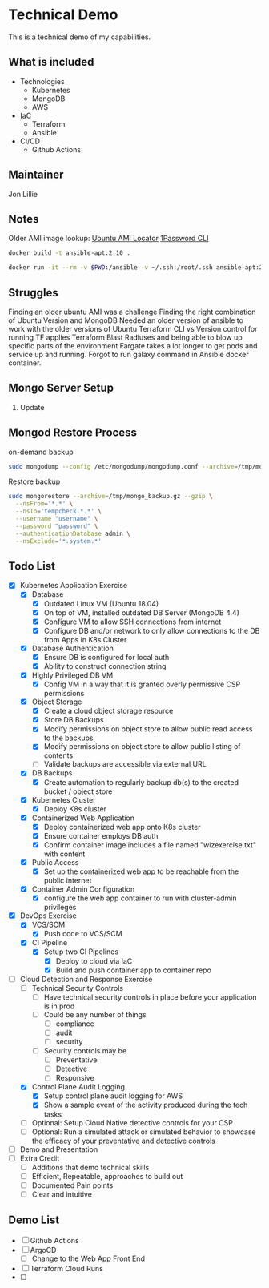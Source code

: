 # Technical Demo

This is a technical demo of my capabilities.

## What is included

- Technologies
  - Kubernetes
  - MongoDB
  - AWS
- IaC
  - Terraform
  - Ansible
- CI/CD
  - Github Actions

## Maintainer

Jon Lillie

## Notes

Older AMI image lookup: [Ubuntu AMI Locator](https://cloud-images.ubuntu.com/locator/ec2/)
[1Password CLI](https://developer.1password.com/docs/cli/shell-plugins/aws/)

```bash
docker build -t ansible-apt:2.10 .
```

```bash
docker run -it --rm -v $PWD:/ansible -v ~/.ssh:/root/.ssh ansible-apt:2.10
```

## Struggles

Finding an older ubuntu AMI was a challenge
Finding the right combination of Ubuntu Version and MongoDB
Needed an older version of ansible to work with the older versions of Ubuntu
Terraform CLI vs Version control for running TF applies
Terraform Blast Radiuses and being able to blow up specific parts of the environment
Fargate takes a lot longer to get pods and service up and running.
Forgot to run galaxy command in Ansible docker container.

## Mongo Server Setup

1. Update

## Mongod Restore Process

on-demand backup

```bash
sudo mongodump --config /etc/mongodump/mongodump.conf --archive=/tmp/mongo_backup.gz --gzip
```

Restore backup

```bash
sudo mongorestore --archive=/tmp/mongo_backup.gz --gzip \
  --nsFrom='*.*' \
  --nsTo='tempcheck.*.*' \
  --username "username" \
  --password "password" \
  --authenticationDatabase admin \
  --nsExclude='*.system.*'
```

## Todo List

- [x] Kubernetes Application Exercise
  - [x] Database
    - [x] Outdated Linux VM (Ubuntu 18.04)
    - [x] On top of VM, installed outdated DB Server (MongoDB 4.4)
    - [x] Configure VM to allow SSH connections from internet
    - [x] Configure DB and/or network to only allow connections to the DB from Apps in K8s Cluster
  - [x] Database Authentication
    - [X] Ensure DB is configured for local auth
    - [x] Ability to construct connection string
  - [x] Highly Privileged DB VM
    - [x] Config VM in a way that it is granted overly permissive CSP permissions
  - [x] Object Storage
    - [x] Create a cloud object storage resource
    - [x] Store DB Backups
    - [x] Modify permissions on object store to allow public read access to the backups
    - [x] Modify permissions on object store to allow public listing of contents
    - [ ] Validate backups are accessible via external URL
  - [x] DB Backups
    - [x] Create automation to regularly backup db(s) to the created bucket / object store
  - [X] Kubernetes Cluster
    - [x] Deploy K8s cluster
  - [x] Containerized Web Application
    - [x] Deploy containerized web app onto K8s cluster
    - [x] Ensure container employs DB auth
    - [x] Confirm container image includes a file named "wizexercise.txt" with content
  - [x] Public Access
    - [x] Set up the containerized web app to be reachable from the public internet
  - [x] Container Admin Configuration
    - [x] configure the web app container to run with cluster-admin privileges
- [X] DevOps Exercise
  - [X] VCS/SCM
    - [X] Push code to VCS/SCM
  - [X] CI Pipeline
    - [X] Setup two CI Pipelines
      - [x] Deploy to cloud via IaC
      - [x] Build and push container app to container repo
- [ ] Cloud Detection and Response Exercise
  - [ ] Technical Security Controls
    - [ ] Have technical security controls in place before your application is in prod
    - [ ] Could be any number of things
      - [ ] compliance
      - [ ] audit
      - [ ] security
    - [ ] Security controls may be
      - [ ] Preventative
      - [ ] Detective
      - [ ] Responsive
  - [x] Control Plane Audit Logging
    - [x] Setup control plane audit logging for AWS
    - [x] Show a sample event of the activity produced during the tech tasks
  - [ ] Optional: Setup Cloud Native detective controls for your CSP
  - [ ] Optional: Run a simulated attack or simulated behavior to showcase the efficacy of your preventative and detective controls
- [ ] Demo and Presentation
- [ ] Extra Credit
  - [ ] Additions that demo technical skills
  - [ ] Efficient, Repeatable, approaches to build out
  - [ ] Documented Pain points
  - [ ] Clear and intuitive

## Demo List

- [ ] Github Actions
- [ ] ArgoCD
  - [ ] Change to the Web App Front End
- [ ] Terraform Cloud Runs
- [ ]
